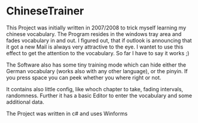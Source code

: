 # ChineseTrainer
This Project was initially written in 2007/2008 to trick myself learning my chinese vocabulary. 
The Program resides in the windows tray area and fades vocabulary in and out. 
I figured out, that if outlook is announcing that it got a new Mail is always very attractive to the eye. 
I wantet to use this effect to get the attention to the vocabulary. So far I have to say it works ;)

The Software also has some tiny training mode which can hide either the German vocabulary (works also with any other language), or the pinyin. 
If you press space you can peek whether you where right or not. 

It contains also little config, like whoch chapter to take, fading intervals, randomness.
Further it has a basic Editor to enter the vocabulary and some additional data.

The Project was written in c# and uses Winforms 
